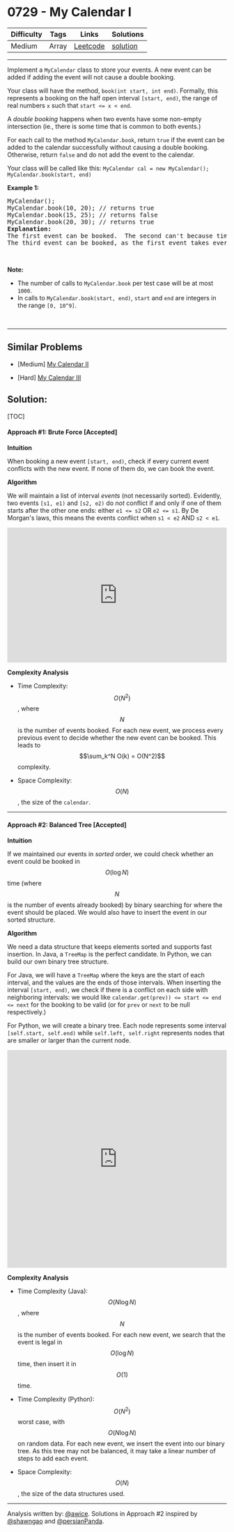 # 0729 - My Calendar I

Difficulty  | Tags | Links | Solutions
----------- | ---- | ----- | -----
Medium | Array | [Leetcode](https://leetcode.com/problems/my-calendar-i) | [solution](https://leetcode.com/problems/my-calendar-i/solution/)


-----------

<p>Implement a <code>MyCalendar</code> class to store your events. A new event can be added if adding the event will not cause a double booking.</p>

<p>Your class will have the method, <code>book(int start, int end)</code>. Formally, this represents a booking on the half open interval <code>[start, end)</code>, the range of real numbers <code>x</code> such that <code>start &lt;= x &lt; end</code>.</p>

<p>A <i>double booking</i> happens when two events have some non-empty intersection (ie., there is some time that is common to both events.)</p>

<p>For each call to the method <code>MyCalendar.book</code>, return <code>true</code> if the event can be added to the calendar successfully without causing a double booking. Otherwise, return <code>false</code> and do not add the event to the calendar.</p>
Your class will be called like this: <code>MyCalendar cal = new MyCalendar();</code> <code>MyCalendar.book(start, end)</code>

<p><b>Example 1:</b></p>

<pre>
MyCalendar();
MyCalendar.book(10, 20); // returns true
MyCalendar.book(15, 25); // returns false
MyCalendar.book(20, 30); // returns true
<b>Explanation:</b> 
The first event can be booked.  The second can&#39;t because time 15 is already booked by another event.
The third event can be booked, as the first event takes every time less than 20, but not including 20.
</pre>

<p>&nbsp;</p>

<p><b>Note:</b></p>

<ul>
	<li>The number of calls to <code>MyCalendar.book</code> per test case will be at most <code>1000</code>.</li>
	<li>In calls to <code>MyCalendar.book(start, end)</code>, <code>start</code> and <code>end</code> are integers in the range <code>[0, 10^9]</code>.</li>
</ul>

<p>&nbsp;</p>


-----------


## Similar Problems

- [Medium] [My Calendar II](my-calendar-ii)

- [Hard] [My Calendar III](my-calendar-iii)




## Solution:

[TOC]

#### Approach #1: Brute Force [Accepted]

**Intuition**

When booking a new event `[start, end)`, check if every current event conflicts with the new event.  If none of them do, we can book the event.

**Algorithm**

We will maintain a list of interval *events* (not necessarily sorted).  Evidently, two events `[s1, e1)` and `[s2, e2)` do *not* conflict if and only if one of them starts after the other one ends: either `e1 <= s2` OR `e2 <= s1`.  By De Morgan's laws, this means the events conflict when `s1 < e2` AND `s2 < e1`.

<iframe src="https://leetcode.com/playground/RbxQb2Zj/shared" frameBorder="0" width="100%" height="310" name="RbxQb2Zj"></iframe>


**Complexity Analysis**

* Time Complexity: $$O(N^2)$$, where $$N$$ is the number of events booked.  For each new event, we process every previous event to decide whether the new event can be booked.  This leads to $$\sum_k^N O(k) = O(N^2)$$ complexity.

* Space Complexity: $$O(N)$$, the size of the `calendar`.

---
#### Approach #2: Balanced Tree [Accepted]

**Intuition**

If we maintained our events in *sorted* order, we could check whether an event could be booked in $$O(\log N)$$ time (where $$N$$ is the number of events already booked) by binary searching for where the event should be placed.  We would also have to insert the event in our sorted structure.

**Algorithm**

We need a data structure that keeps elements sorted and supports fast insertion.  In Java, a `TreeMap` is the perfect candidate.  In Python, we can build our own binary tree structure.

For Java, we will have a `TreeMap` where the keys are the start of each interval, and the values are the ends of those intervals.  When inserting the interval `[start, end)`, we check if there is a conflict on each side with neighboring intervals: we would like `calendar.get(prev)) <= start <= end <= next` for the booking to be valid (or for `prev` or `next` to be null respectively.)

For Python, we will create a binary tree.  Each node represents some interval `[self.start, self.end)` while `self.left, self.right` represents nodes that are smaller or larger than the current node.

<iframe src="https://leetcode.com/playground/huRxLsMu/shared" frameBorder="0" width="100%" height="500" name="huRxLsMu"></iframe>

**Complexity Analysis**

* Time Complexity (Java): $$O(N \log N)$$, where $$N$$ is the number of events booked.  For each new event, we search that the event is legal in $$O(\log N)$$ time, then insert it in $$O(1)$$ time.

* Time Complexity (Python): $$O(N^2)$$ worst case, with $$O(N \log N)$$ on random data.  For each new event, we insert the event into our binary tree.  As this tree may not be balanced, it may take a linear number of steps to add each event.

* Space Complexity: $$O(N)$$, the size of the data structures used.

---

Analysis written by: [@awice](https://leetcode.com/awice).  Solutions in Approach #2 inspired by [@shawngao](https://discuss.leetcode.com/topic/111205/java-8-liner-treemap) and  [@persianPanda](https://discuss.leetcode.com/topic/111203/binary-search-tree-python).
